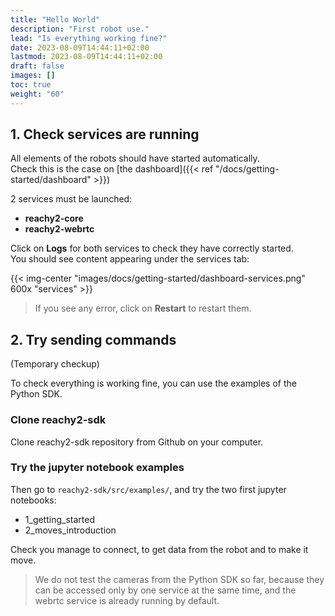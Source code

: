 ```yaml
---
title: "Hello World"
description: "First robot use."
lead: "Is everything working fine?"
date: 2023-08-09T14:44:11+02:00
lastmod: 2023-08-09T14:44:11+02:00
draft: false
images: []
toc: true
weight: "60"
---
```

## 1. Check services are running

All elements of the robots should have started automatically.  
Check this is the case on [the dashboard]({{< ref "/docs/getting-started/dashboard" >}})

2 services must be launched:
- **reachy2-core**
- **reachy2-webrtc**

Click on **Logs** for both services to check they have correctly started.  
You should see content appearing under the services tab:

{{< img-center "images/docs/getting-started/dashboard-services.png" 600x "services" >}}

> If you see any error, click on **Restart** to restart them.

## 2. Try sending commands

(Temporary checkup)  

To check everything is working fine, you can use the examples of the Python SDK.

### Clone reachy2-sdk

Clone reachy2-sdk repository from Github on your computer.  

### Try the jupyter notebook examples

Then go to `reachy2-sdk/src/examples/`, and try the two first jupyter notebooks:
- 1_getting_started
- 2_moves_introduction

Check you manage to connect, to get data from the robot and to make it move.

> We do not test the cameras from the Python SDK so far, because they can be accessed only by one service at the same time, and the webrtc service is already running by default.

<!-- Try to send commands through the Reachy Control page!  

On the dashboard, open Reachy Control tab.

<p align="center">
  <img src="control.png" alt="control" width="100%"/>
</p>

In **Reachy section**, click on **Turn ON**. Check the robot is now stiff, which means you cannot move the arms or head anymore manually.  


Then try to send commands to the arms. 
{{< alert icon="👉" text="Make sure there is no obstacle, such as a table, in front of the robot, and nobody is close to the robot before sending commands." >}}

For example, try to put the `r_elbow_pitch` at -90, and click **GoTo**. -->
